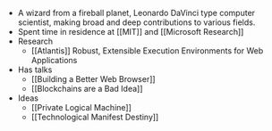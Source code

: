 - A wizard from a fireball planet, Leonardo DaVinci type computer scientist, making broad and deep contributions to various fields.
- Spent time in residence at [[MIT]] and [[Microsoft Research]]
- Research
    - [[Atlantis]] Robust, Extensible Execution Environments for Web Applications 
- Has talks
    - [[Building a Better Web Browser]]
    - [[Blockchains are a Bad Idea]]
- Ideas
    - [[Private Logical Machine]]
    - [[Technological Manifest Destiny]]
